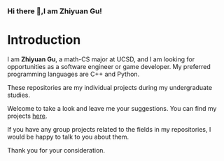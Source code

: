 ### Hi there 👋,I am Zhiyuan Gu!

# Introduction

I am **Zhiyuan Gu**, a math-CS major at UCSD, and I am looking for opportunities as a software engineer or game developer. My preferred programming languages are C++ and Python.

These repositories are my individual projects during my undergraduate studies.

Welcome to take a look and leave me your suggestions. You can find my projects [here](https://github.com/Dotagoodgogo).

If you have any group projects related to the fields in my repositories, I would be happy to talk to you about them.

Thank you for your consideration.


<!--
**Dotagoodgogo/Dotagoodgogo** is a ✨ _special_ ✨ repository because its `README.md` (this file) appears on your GitHub profile.

Here are some ideas to get you started:

- 🔭 I’m currently working on ...
- 🌱 I’m currently learning ...
- 👯 I’m looking to collaborate on ...
- 🤔 I’m looking for help with ...
- 💬 Ask me about ...
- 📫 How to reach me: ...
- 😄 Pronouns: ...
- ⚡ Fun fact: ...
-->
